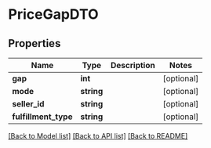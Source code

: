 # PriceGapDTO

## Properties
Name | Type | Description | Notes
------------ | ------------- | ------------- | -------------
**gap** | **int** |  | [optional] 
**mode** | **string** |  | [optional] 
**seller_id** | **string** |  | [optional] 
**fulfillment_type** | **string** |  | [optional] 

[[Back to Model list]](../README.md#documentation-for-models) [[Back to API list]](../README.md#documentation-for-api-endpoints) [[Back to README]](../README.md)


